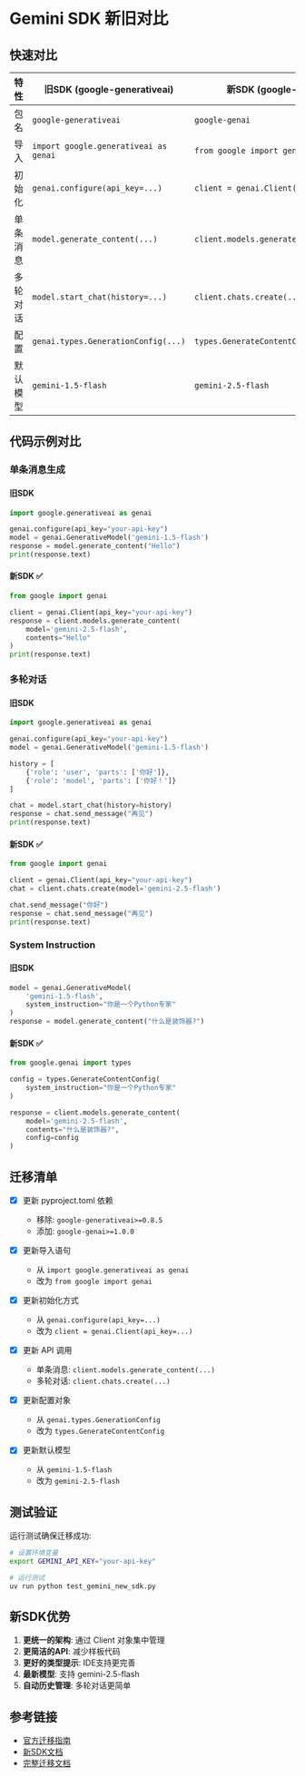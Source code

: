 # Gemini SDK 新旧对比

## 快速对比

| 特性 | 旧SDK (google-generativeai) | 新SDK (google-genai) |
|------|---------------------------|---------------------|
| 包名 | `google-generativeai` | `google-genai` |
| 导入 | `import google.generativeai as genai` | `from google import genai` |
| 初始化 | `genai.configure(api_key=...)` | `client = genai.Client(api_key=...)` |
| 单条消息 | `model.generate_content(...)` | `client.models.generate_content(...)` |
| 多轮对话 | `model.start_chat(history=...)` | `client.chats.create(...)` |
| 配置 | `genai.types.GenerationConfig(...)` | `types.GenerateContentConfig(...)` |
| 默认模型 | `gemini-1.5-flash` | `gemini-2.5-flash` |

## 代码示例对比

### 单条消息生成

#### 旧SDK
```python
import google.generativeai as genai

genai.configure(api_key="your-api-key")
model = genai.GenerativeModel('gemini-1.5-flash')
response = model.generate_content("Hello")
print(response.text)
```

#### 新SDK ✅
```python
from google import genai

client = genai.Client(api_key="your-api-key")
response = client.models.generate_content(
    model='gemini-2.5-flash',
    contents="Hello"
)
print(response.text)
```

### 多轮对话

#### 旧SDK
```python
import google.generativeai as genai

genai.configure(api_key="your-api-key")
model = genai.GenerativeModel('gemini-1.5-flash')

history = [
    {'role': 'user', 'parts': ['你好']},
    {'role': 'model', 'parts': ['你好！']}
]

chat = model.start_chat(history=history)
response = chat.send_message("再见")
print(response.text)
```

#### 新SDK ✅
```python
from google import genai

client = genai.Client(api_key="your-api-key")
chat = client.chats.create(model='gemini-2.5-flash')

chat.send_message("你好")
response = chat.send_message("再见")
print(response.text)
```

### System Instruction

#### 旧SDK
```python
model = genai.GenerativeModel(
    'gemini-1.5-flash',
    system_instruction="你是一个Python专家"
)
response = model.generate_content("什么是装饰器?")
```

#### 新SDK ✅
```python
from google.genai import types

config = types.GenerateContentConfig(
    system_instruction="你是一个Python专家"
)

response = client.models.generate_content(
    model='gemini-2.5-flash',
    contents="什么是装饰器?",
    config=config
)
```

## 迁移清单

- [x] 更新 pyproject.toml 依赖
  - 移除: `google-generativeai>=0.8.5`
  - 添加: `google-genai>=1.0.0`
  
- [x] 更新导入语句
  - 从 `import google.generativeai as genai` 
  - 改为 `from google import genai`
  
- [x] 更新初始化方式
  - 从 `genai.configure(api_key=...)`
  - 改为 `client = genai.Client(api_key=...)`
  
- [x] 更新 API 调用
  - 单条消息: `client.models.generate_content(...)`
  - 多轮对话: `client.chats.create(...)`
  
- [x] 更新配置对象
  - 从 `genai.types.GenerationConfig`
  - 改为 `types.GenerateContentConfig`
  
- [x] 更新默认模型
  - 从 `gemini-1.5-flash`
  - 改为 `gemini-2.5-flash`

## 测试验证

运行测试确保迁移成功:

```bash
# 设置环境变量
export GEMINI_API_KEY="your-api-key"

# 运行测试
uv run python test_gemini_new_sdk.py
```

## 新SDK优势

1. **更统一的架构**: 通过 Client 对象集中管理
2. **更简洁的API**: 减少样板代码
3. **更好的类型提示**: IDE支持更完善
4. **最新模型**: 支持 gemini-2.5-flash
5. **自动历史管理**: 多轮对话更简单

## 参考链接

- [官方迁移指南](https://ai.google.dev/gemini-api/docs/migrate?hl=zh-cn)
- [新SDK文档](https://ai.google.dev/gemini-api/docs/quickstart?hl=zh-cn)
- [完整迁移文档](./GEMINI_SDK_MIGRATION.md)
